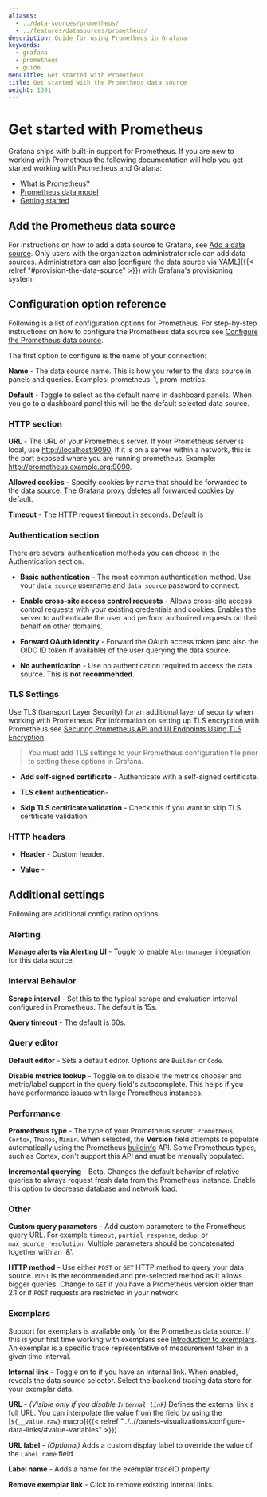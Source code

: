 ```yaml
---
aliases:
  - ../data-sources/prometheus/
  - ../features/datasources/prometheus/
description: Guide for using Prometheus in Grafana
keywords:
  - grafana
  - prometheus
  - guide
menuTitle: Get started with Prometheus
title: Get started with the Prometheus data source
weight: 1301
---
```


# Get started with Prometheus

Grafana ships with built-in support for Prometheus. If you are new to working with Prometheus the following documentation will help you get started working with Prometheus and Grafana:

- [What is Prometheus?](https://grafana.com/docs/grafana/latest/fundamentals/intro-to-prometheus/)
- [Prometheus data model](https://prometheus.io/docs/concepts/data_model/)
- [Getting started](https://prometheus.io/docs/prometheus/latest/getting_started/)

## Add the Prometheus data source

For instructions on how to add a data source to Grafana, see [Add a data source](https://grafana.com/docs/grafana/latest/administration/data-source-management/#add-a-data-source). Only users with the organization administrator role can add data sources.
Administrators can also [configure the data source via YAML]({{< relref "#provision-the-data-source" >}}) with Grafana's provisioning system.

## Configuration option reference

Following is a list of configuration options for Prometheus. For step-by-step instructions on how to configure the Prometheus data source see [Configure the Prometheus data source]().

The first option to configure is the name of your connection:

**Name** - The data source name. This is how you refer to the data source in panels and queries. Examples: prometheus-1, prom-metrics.

**Default** - Toggle to select as the default name in dashboard panels. When you go to a dashboard panel this will be the default selected data source.

### HTTP section

**URL** - The URL of your Prometheus server. If your Prometheus server is local, use <http://localhost:9090>. If it is on a server within a network, this is the port exposed where you are running prometheus. Example: <http://prometheus.example.org:9090>.

**Allowed cookies** - Specify cookies by name that should be forwarded to the data source. The Grafana proxy deletes all forwarded cookies by default.

**Timeout** - The HTTP request timeout in seconds. Default is

### Authentication section

There are several authentication methods you can choose in the Authentication section.

- **Basic authentication** - The most common authentication method. Use your `data source` username and `data source` password to connect.

- **Enable cross-site access control requests** - Allows cross-site access control requests with your existing credentials and cookies. Enables the server to authenticate the user and perform authorized requests on their behalf on other domains.

- **Forward OAuth identity** - Forward the OAuth access token (and also the OIDC ID token if available) of the user querying the data source.

- **No authentication** - Use no authentication required to access the data source. This is **not recommended**.

### TLS Settings

Use TLS (transport Layer Security) for an additional layer of security when working with Prometheus. For information on setting up TLS encryption with Prometheus see [Securing Prometheus API and UI Endpoints Using TLS Encryption](https://prometheus.io/docs/guides/tls-encryption/).

> You must add TLS settings to your Prometheus configuration file prior to setting these options in Grafana.

- **Add self-signed certificate** - Authenticate with a self-signed certificate.

- **TLS client authentication**-

- **Skip TLS certificate validation** - Check this if you want to skip TLS certificate validation.

### HTTP headers

- **Header** - Custom header.

- **Value** -

## Additional settings

Following are additional configuration options.

### Alerting

**Manage alerts via Alerting UI** - Toggle to enable `Alertmanager` integration for this data source.

### Interval Behavior

**Scrape interval** - Set this to the typical scrape and evaluation interval configured in Prometheus. The default is 15s.

**Query timeout** - The default is 60s.

### Query editor

**Default editor** - Sets a default editor. Options are `Builder` or `Code`.

**Disable metrics lookup** - Toggle on to disable the metrics chooser and metric/label support in the query field's autocomplete. This helps if you have performance issues with large Prometheus instances.

### Performance

**Prometheus type** - The type of your Prometheus server; `Prometheus`, `Cortex`, `Thanos`, `Mimir`. When selected, the **Version** field attempts to populate automatically using the Prometheus [buildinfo](https://semver.org/) API. Some Prometheus types, such as Cortex, don't support this API and must be manually populated.

**Incremental querying** - Beta. Changes the default behavior of relative queries to always request fresh data from the Prometheus instance. Enable this option to decrease database and network load.

### Other

**Custom query parameters** - Add custom parameters to the Prometheus query URL. For example `timeout`, `partial_response`, `dedup`, or `max_source_resolution`. Multiple parameters should be concatenated together with an '&amp;'.

**HTTP method** - Use either `POST` or `GET` HTTP method to query your data source. `POST` is the recommended and pre-selected method as it allows bigger queries. Change to `GET` if you have a Prometheus version older than 2.1 or if `POST` requests are restricted in your network.

### Exemplars

Support for exemplars is available only for the Prometheus data source. If this is your first time working with exemplars see [Introduction to exemplars](https://grafana.com/docs/grafana/latest/fundamentals/exemplars/). An exemplar is a specific trace representative of measurement taken in a given time interval.

**Internal link** - Toggle on to if you have an internal link. When enabled, reveals the data source selector. Select the backend tracing data store for your exemplar data.

**URL** - _(Visible only if you disable `Internal link`)_ Defines the external link's full URL. You can interpolate the value from the field by using the [`${__value.raw}` macro]({{< relref "../..//panels-visualizations/configure-data-links/#value-variables" >}}).

**URL label** - _(Optional)_ Adds a custom display label to override the value of the `Label name` field.

**Label name** - Adds a name for the exemplar traceID property

**Remove exemplar link** - Click to remove existing internal links.
